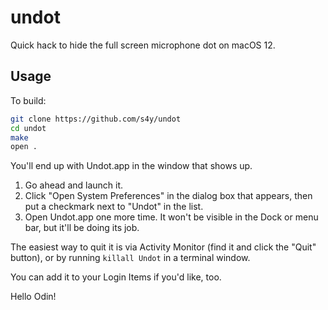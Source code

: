 # undot

Quick hack to hide the full screen microphone dot on macOS 12.

## Usage

To build:

```sh
git clone https://github.com/s4y/undot
cd undot
make
open .
```

You'll end up with Undot.app in the window that shows up.

1. Go ahead and launch it.
2. Click "Open System Preferences" in the dialog box that appears, then put a checkmark next to "Undot" in the list.
3. Open Undot.app one more time. It won't be visible in the Dock or menu bar, but it'll be doing its job.

The easiest way to quit it is via Activity Monitor (find it and click the "Quit" button), or by running `killall Undot` in a terminal window.

You can add it to your Login Items if you'd like, too.

Hello Odin!

